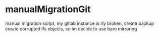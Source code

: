 # manualMigrationGit
manual migration script, my gitlab instance is rly broken, create backup create corrupted lfs objects, so im decide to use bare mirroring
